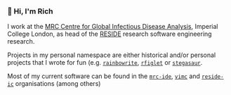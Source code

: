 ### :wave: Hi, I'm Rich

I work at the [MRC Centre for Global Infectious Disease Analysis](https://www.imperial.ac.uk/mrc-global-infectious-disease-analysis/), Imperial College London, as head of the [RESIDE](https://reside-ic.github.io) research software engineering research.

Projects in my personal namespace are either historical and/or personal projects that I wrote for fun (e.g. [`rainbowrite`](https://github.com/richfitz/rainbowrite), [`rfiglet`](https://github.com/richfitz/rfiglet) or [`stegasaur`](https://github.com/richfitz/stegasaur).

Most of my current software can be found in the [`mrc-ide`](https://github.com/mrc-ide/), [`vimc`](https://github.com/vimc) and [`reside-ic`](https://github.com/reside-ic) organisations (among others)
